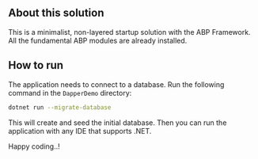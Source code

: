 ## About this solution

This is a minimalist, non-layered startup solution with the ABP Framework. All the fundamental ABP modules are already installed.

## How to run

The application needs to connect to a database. Run the following command in the `DapperDemo` directory:

````bash
dotnet run --migrate-database
````

This will create and seed the initial database. Then you can run the application with any IDE that supports .NET.

Happy coding..!



